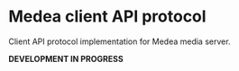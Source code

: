 Medea client API protocol
=========================

Client API protocol implementation for Medea media server.

__DEVELOPMENT IN PROGRESS__
